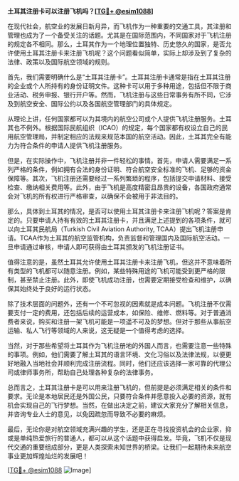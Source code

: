 **土耳其注册卡可以注册飞机吗？[[TG💪+ @esim1088](https://t.me/s/esim1088)]**

在现代社会，航空业的发展日新月异，而飞机作为一种重要的交通工具，其注册和管理也成为了一个备受关注的话题。尤其是在国际范围内，不同国家对于飞机注册的规定各不相同。那么，土耳其作为一个地理位置独特、历史悠久的国家，是否允许使用土耳其注册卡来注册飞机呢？这个问题看似简单，实际上却涉及到了复杂的法律、政策以及国际航空领域的规则。

首先，我们需要明确什么是“土耳其注册卡”。土耳其注册卡通常是指在土耳其注册的企业或个人所持有的身份证明文件。这种卡可以用于多种用途，包括但不限于商业活动、税务申报、银行开户等。然而，飞机注册与这些日常事务有所不同，它涉及到航空安全、国际公约以及各国航空管理部门的具体规定。

从理论上讲，任何国家都可以为其境内的航空公司或个人提供飞机注册服务。土耳其也不例外。根据国际民航组织（ICAO）的规定，每个国家都有权设立自己的民用航空管理局，并制定相应的法规来规范本国的航空活动。因此，土耳其完全有能力为符合条件的申请人提供飞机注册服务。

但是，在实际操作中，飞机注册并非一件轻松的事情。首先，申请人需要满足一系列严格的条件，例如拥有合法的身份证明、符合航空安全标准的飞机、足够的资金保障等。其次，飞机注册还需要经过一系列繁琐的程序，包括提交申请材料、接受检查、缴纳相关费用等。此外，由于飞机是高度精密且昂贵的设备，各国政府通常会对飞机的所有权进行严格审查，以确保不会被用于非法目的。

那么，具体到土耳其的情况，是否可以使用土耳其注册卡来注册飞机呢？答案是肯定的。只要申请人持有有效的土耳其注册卡，并且满足上述提到的各项条件，就可以向土耳其民航局（Turkish Civil Aviation Authority, TCAA）提出飞机注册申请。TCAA作为土耳其的航空监管机构，负责监督和管理国内及国际航空活动。一旦申请通过审核，申请人即可获得由土耳其颁发的飞机注册证书。

值得注意的是，虽然土耳其允许使用土耳其注册卡来注册飞机，但这并不意味着所有类型的飞机都可以随意注册。例如，某些特殊用途的飞机可能受到更严格的限制，甚至禁止注册。此外，即使飞机成功注册，也需要定期接受检查和维护，以确保其始终处于良好的运行状态。

除了技术层面的问题外，还有一个不可忽视的因素就是成本问题。飞机注册不仅需要支付一定的费用，还包括后续的运营成本，如保险、维修、燃料等。对于普通消费者来说，购买和注册一架飞机可能是一项遥不可及的梦想。但对于那些从事航空运输、私人飞行等领域的人来说，这无疑是一个值得考虑的选择。

当然，对于那些希望将土耳其作为飞机注册地的外国人而言，也需要注意一些特殊的事项。例如，他们需要了解土耳其的语言环境、文化习俗以及法律法规，以便更好地融入当地社会并顺利完成注册流程。同时，他们还应该选择一家可靠的代理公司或律师事务所，帮助自己处理各种复杂的法律事务。

总而言之，土耳其注册卡是可以用来注册飞机的，但前提是必须满足相关的条件和要求。无论是本地居民还是外国公民，只要符合条件并愿意投入必要的资源，就有机会实现自己的飞行梦想。当然，在做出决定之前，建议大家充分了解相关信息，并咨询专业人士的意见，以免因疏忽而导致不必要的麻烦。

最后，无论你是对航空领域充满兴趣的学生，还是正在寻找投资机会的企业家，抑或是单纯热爱旅行的普通人，都可以从这个话题中获得启发。毕竟，飞机不仅是现代交通的重要组成部分，更是人类探索未知世界的桥梁。让我们一起期待未来航空事业更加辉煌灿烂的发展吧！

[[TG💪+ @esim1088](https://t.me/s/esim1088) ![Image](https://i.postimg.cc/4NQfJmqS/Snipaste-2025-05-13-00-14-12.png)]